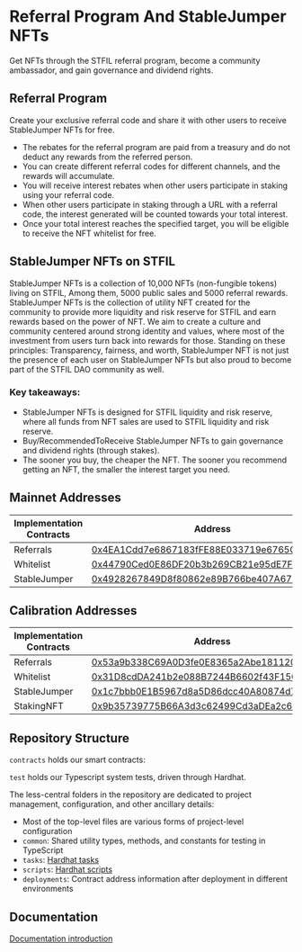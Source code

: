 # Referral Program And StableJumper NFTs

Get NFTs through the STFIL referral program, become a community ambassador, and gain governance and dividend rights.

## Referral Program
Create your exclusive referral code and share it with other users to receive StableJumper NFTs for free.

* The rebates for the referral program are paid from a treasury and do not deduct any rewards from the referred person.
* You can create different referral codes for different channels, and the rewards will accumulate.
* You will receive interest rebates when other users participate in staking using your referral code.
* When other users participate in staking through a URL with a referral code, the interest generated will be counted towards your total interest.
* Once your total interest reaches the specified target, you will be eligible to receive the NFT whitelist for free.

## StableJumper NFTs on STFIL

StableJumper NFTs is a collection of 10,000 NFTs (non-fungible tokens) living on STFIL, Among them, 5000 public sales and 5000 referral rewards.
StableJumper NFTs is the collection of utility NFT created for the community to provide more liquidity and risk reserve for STFIL and earn rewards based on the power of NFT. 
We aim to create a culture and community centered around strong identity and values, 
where most of the investment from users turn back into rewards for those. Standing on these principles: Transparency, 
fairness, and worth, StableJumper NFT is not just the presence of each user on StableJumper NFTs but also proud to become part of the STFIL DAO community as well.

### Key takeaways:
* StableJumper NFTs is designed for STFIL liquidity and risk reserve, where all funds from NFT sales are used to STFIL liquidity and risk reserve.
* Buy/RecommendedToReceive StableJumper NFTs to gain governance and dividend rights (through stakes).
* The sooner you buy, the cheaper the NFT. The sooner you recommend getting an NFT, the smaller the interest target you need.

## Mainnet Addresses

| Implementation Contracts | Address                                                                                                                  |
|--------------------------|--------------------------------------------------------------------------------------------------------------------------|
| Referrals                | [0x4EA1Cdd7e6867183fFE88E033719e6765Cd0010c](https://filfox.info/en/address/0x4EA1Cdd7e6867183fFE88E033719e6765Cd0010c)  |
| Whitelist                | [0x44790Ced0E86DF20b3b269CB21e95dE7F1AE4812](https://filfox.info/en/address/0x44790Ced0E86DF20b3b269CB21e95dE7F1AE4812)  |
| StableJumper             | [0x4928267849D8f80862e89B766be407A6716566E2](https://filfox.info/en/address/0x4928267849D8f80862e89B766be407A6716566E2)  |

## Calibration Addresses

| Implementation Contracts | Address                                                                                                                             |
|--------------------------|-------------------------------------------------------------------------------------------------------------------------------------|
| Referrals                | [0x53a9b338C69A0D3fe0E8365a2Abe181120b5A647](https://calibartion.filfox.info/en/address/0x53a9b338C69A0D3fe0E8365a2Abe181120b5A647)  |
| Whitelist                | [0x31D8cdDA241b2e088B7244B6602f43F15C034210](https://calibartion.filfox.info/en/address/0x31D8cdDA241b2e088B7244B6602f43F15C034210)  |
| StableJumper             | [0x1c7bbb0E1B5967d8a5D86dcc40A80874d768191C](https://calibartion.filfox.info/en/address/0x1c7bbb0E1B5967d8a5D86dcc40A80874d768191C)  |
| StakingNFT               | [0x9b35739775B66A3d3c62499Cd3aDEa2c673a77fa](https://calibartion.filfox.info/en/address/0x9b35739775B66A3d3c62499Cd3aDEa2c673a77fa)  |


## Repository Structure

`contracts` holds our smart contracts:

`test` holds our Typescript system tests, driven through Hardhat.

The less-central folders in the repository are dedicated to project management, configuration, and other ancillary details:

- Most of the top-level files are various forms of project-level configuration
- `common`: Shared utility types, methods, and constants for testing in TypeScript
- `tasks`: [Hardhat tasks](https://hardhat.org/getting-started/)
- `scripts`: [Hardhat scripts](https://hardhat.org/guides/scripts.html)
- `deployments`: Contract address information after deployment in different environments

## Documentation

[Documentation introduction](https://docs.stfil.io)